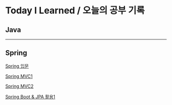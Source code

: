 # Today I Learned / 오늘의 공부 기록

## Java

---
## Spring

[Spring 입문](https://github.com/MHLEE12/TIL_Spring/tree/master/Spring)

[Spring MVC1](https://github.com/MHLEE12/TIL_Spring/tree/master/Spring_MVC_1)

[Spring MVC2](https://github.com/MHLEE12/TIL_Spring/tree/master/Spring_MVC_2)

[Spring Boot & JPA 활용1](https://github.com/MHLEE12/TIL_Spring/tree/master/Spring_JPA_prac1)

